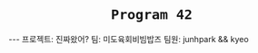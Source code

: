<h1 align=center><code>Program 42</code></h1>
<div>  
---
프로젝트: 진짜왔어?   
팀: 미도육회비빔밥즈  
팀원: junhpark && kyeo 

